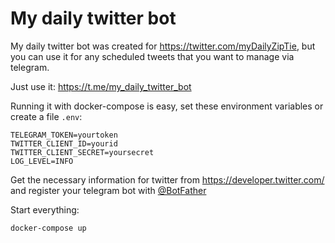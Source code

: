 # My daily twitter bot

My daily twitter bot was created for https://twitter.com/myDailyZipTie,
but you can use it for any scheduled tweets that you want to manage via telegram.

Just use it: https://t.me/my_daily_twitter_bot

Running it with docker-compose is easy, set these environment variables or create a file `.env`:

    TELEGRAM_TOKEN=yourtoken
    TWITTER_CLIENT_ID=yourid
    TWITTER_CLIENT_SECRET=yoursecret
    LOG_LEVEL=INFO
    
Get the necessary information for twitter from https://developer.twitter.com/ and register your telegram bot with [@BotFather](http://t.me/BotFather)

Start everything:

    docker-compose up
